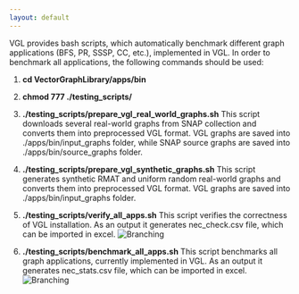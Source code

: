 ```yaml
---
layout: default
---
```


VGL provides bash scripts, which automatically benchmark different graph applications (BFS, PR, SSSP, CC, etc.), implemented in VGL.
In order to benchmark all applications, the following commands should be used:

1. **cd VectorGraphLibrary/apps/bin**

2. **chmod 777 ./testing_scripts/**

3. **./testing_scripts/prepare_vgl_real_world_graphs.sh**
This script downloads several real-world graphs from SNAP collection and converts
them into preprocessed VGL format. VGL graphs are saved into ./apps/bin/input_graphs folder, while 
SNAP source graphs are saved into ./apps/bin/source_graphs folder.
 
4. **./testing_scripts/prepare_vgl_synthetic_graphs.sh**
This script generates synthetic RMAT and uniform random real-world graphs and converts
them into preprocessed VGL format. VGL graphs are saved into ./apps/bin/input_graphs folder.

5. **./testing_scripts/verify_all_apps.sh**
This script verifies the correctness of VGL installation. As an output it generates nec_check.csv file,
which can be imported in excel.
![Branching]({{site.data_url}}/assets/img/check_table.png)

6. **./testing_scripts/benchmark_all_apps.sh**
This script benchmarks all graph applications, currently implemented in VGL.
As an output it generates nec_stats.csv file, which can be imported in excel.
![Branching]({{site.data_url}}/assets/img/performance_table.png)
